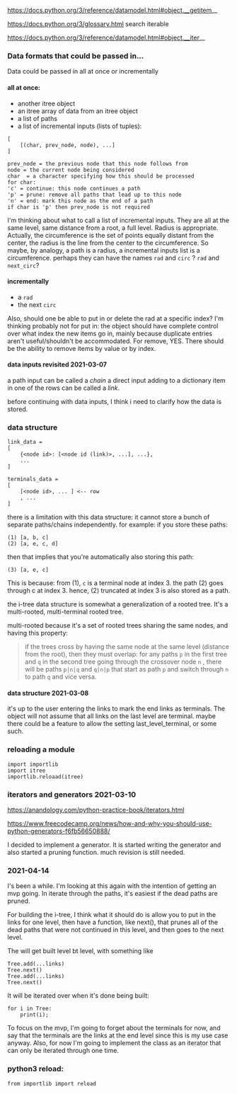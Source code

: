 https://docs.python.org/3/reference/datamodel.html#object.__getitem__

https://docs.python.org/3/glossary.html search iterable

https://docs.python.org/3/reference/datamodel.html#object.__iter__

### Data formats that could be passed in...

Data could be passed in all at once or incrementally

#### all at once:

* another itree object
* an itree array of data from an itree object
* a list of paths
* a list of incremental inputs (lists of tuples):
```
[
	[(char, prev_node, node), ...]
]

prev_node = the previous node that this node follows from
node = the current node being considered
char  = a character specifying how this should be processed
for char:
'c' = continue: this node continues a path
'p' = prune: remove all paths that lead up to this node
'n' = end: mark this node as the end of a path
if char is 'p' then prev_node is not required
```

I'm thinking about what to call a list of incremental inputs.  They are all at the same level, same distance from a root, a full level.  Radius is appropriate.  Actually, the circumference is the set of points equally distant from the center, the radius is the line from the center to the circumference.  So maybe, by analogy, a path is a radius, a incremental inputs list is a circumference.  perhaps they can have the names `rad` and `circ` ?  `rad` and `next_circ`?

#### incrementally

* a `rad`
* the next `circ`

Also, should one be able to put in or delete the rad at a specific index?  I'm thinking probably not for put in: the object should have complete control over what index the new items go in, mainly because duplicate entries aren't useful/shouldn't be accommodated.    For remove, YES.  There should be the ability to remove items by value or by index.

#### data inputs revisited 2021-03-07

a path input can be called a *chain* a direct input adding to a dictionary item in one of the rows can be called a *link*.  

before continuing with data inputs, I think i need to clarify how the data is stored.

### data structure

```
link_data = 
[
	{<node id>: [<node id (link)>, ...], ...},
	...
]

terminals_data = 
[
	[<node id>, ... ] <-- row
	, ...
]
```

there is a limitation with this data structure: it cannot store a bunch of separate paths/chains independently.  for example: if you store these paths:

```
(1) [a, b, c]
(2) [a, e, c, d]
```

then that implies that you're automatically also storing this path:

```
(3) [a, e, c]
```

This is because: from (1), `c` is a terminal node at index 3.  the path (2) goes through c at index 3.  hence, (2) truncated at index 3 is also stored as a path.

the i-tree data structure is somewhat a generalization of a rooted tree.  It's a multi-rooted, multi-terminal rooted tree.  

multi-rooted because it's a set of rooted trees sharing the same nodes, and having this property: 

> if the trees cross by having the same node at the same level (distance from the root), then they must overlap: for any paths `p` in the first tree and `q` in the second tree going through the crossover node `n` , there will be paths `p|n|q` and `q|n|p` that start as path `p` and switch through `n` to path `q` and vice versa.

#### data structure 2021-03-08

it's up to the user entering the links to mark the end links as terminals.  The object will not assume that all links on the last level are terminal.  maybe there could be a feature to allow the setting last_level_terminal, or some such.  

### reloading a module

```
import importlib
import itree
importlib.reloaad(itree)
```

### iterators and generators 2021-03-10

https://anandology.com/python-practice-book/iterators.html

https://www.freecodecamp.org/news/how-and-why-you-should-use-python-generators-f6fb56650888/

I decided to implement a generator.  It is started writing the generator and also started a pruning function.  much revision is still needed.

### 2021-04-14

I's been a while.  I'm looking at this again with the intention of getting an mvp going.  In iterate through the paths, it's easiest if the dead paths are pruned.  

For building the i-tree, I think what it should do is allow you to put in the links for one level, then have a function, like next(), that prunes all of the dead paths that were not continued in this level, and then goes to the next level.  

The will get built level bt level, with something like 

```
Tree.add(...links)
Tree.next()
Tree.add(...links)
Tree.next()
```

It will be iterated over when it's done being built:

```
for i in Tree:
    print(i);
```

To focus on the mvp, I'm going to forget about the terminals for now, and say that the terminals are the links at the end level since this is my use case anyway.  Also, for now I'm going to implement the class as an iterator that can only be iterated through one time.

### python3 reload:

```
from importlib import reload
```
